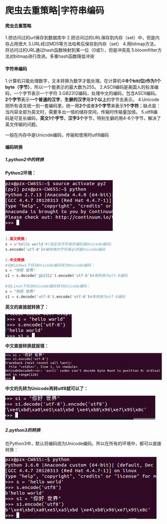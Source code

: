 # 爬虫去重策略|字符串编码
#### 爬虫去重策略
1.把访问过的url保存到数据库中
2.把访问过的URL保存到内存（set）中，但是内存占用很大
3.URL经过MD5等方法哈希后保存到内存（set）
4.用bitmap方法，将访问过的URL通过hash函数映射到某一位（0或1），但是冲突高
5.bloomfilter方法对bitmap进行改进。多重hash函数降低冲突

#### 字符串编码
1.计算机只能处理数字，文本转换为数字才能处理。在计算机中**8个bit(位)**作为**1个byte（字节）**，所以一个能表示的最大数为255。
2.ASCII编码是美国人的标准编码，一个字节表示一个字符
3.GB2312编码，处理中文的编码，包含ASCII编码。**2个字节**表示**一个普通的汉字**，**生僻的汉字**用**3个以上**的字节去表示。
4.Unicode把所有语言统一到一套编码里，统一用**2个**或者**3个字节**来表示**1个字符**；缺点是：当内容全部为英文时，需要多出一倍的储存空间，传输时传输量加倍。
5.utf8编码是可变长编码，**英文1个字节**，**汉字3个**字节，特别生僻的用4-6个字节，解决了英文传输的问题。

一般在内存中是Unicode编码，传输和使用时utf8编码
#### 编码转换
##### 1.python2中的转换
**Python2环境：**

![python2](img/002.png)

```python
1.英文转换：
s = u'hello world'#(指定该字符串的编码是Unicode编码)
s.encode('utf-8')#被转换的字符串必须是Unicode编码

2.中文转换
#在Windows下将非Unicode编码转为Unicode编码：
s = "你好 世界"
s1 = s.decode('gb2312').encode('utf-8')#再转换为utf-8编码

#在Linux下将非Unicode编码转为Unicode编码：
s = "你好 世界"
s1 = s.decode('utf-8').encode('utf-8')#再转换为utf-8编码
```
**英文的直接就转换了：**

![](img/003.png)

**中文直接转换就报错：**

![](img/004.png)

**中文的先转为Unicode再转utf8就可以了：**

![](img/005.png)

##### 2.python3的转换
在Python3中，默认将编码视为Unicode编码。所以在所有的环境中，都可以直接转换：

![](img/006.png)